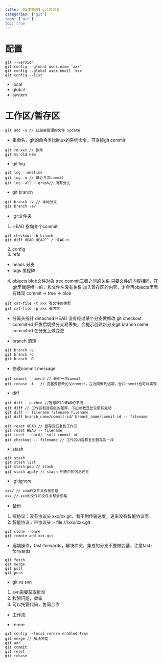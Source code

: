 ```yaml
---
title: 【版本管理】gitの世界
categories: ['git']
tags: ['git']
toc: true
---
```


# 配置
```
git --version
git config --global user.name 'xxx'
git config --global user.email 'xxx'
git config --list
```
- local
- global
- system

# 工作区/暂存区
```
git add -u // 已经被管理的文件 update
```
- 重命名，git的命令类比linux的系统命令，可直接git commit 
```
git rm xxx // 删除
git mv old new
```

- git log
```
git log --oneline
git log -n // 最近几次commit
git log -all --graph// 所有分支
```

- git branch
```
git branch -v // 本地分支
git branch -av
```
- .git文件夹

1. HEAD 指向某个commit
```
git checkout -b branch 
git diff HEAD HEAD^^ / HEAD~n
```
2. config
3. refs
- heads 分支
- tags 里程碑
4. objects
blob文件对象 tree commit三者之间的关系
只要文件的内容相同，在git里就是唯一的，和文件名没有关系
加入暂存区的内容，才会再objects里面有体现
commit -> tree -> blob
```
git cat-file -t xxx 看文件的类型
git cat-file -p xxx 看内容
```

- 分离头指针 detached HEAD 没有经过某个分支做修改
git checkout commit-id 开发后切换分支易丢失，会提示创建新分支git branch name commit-id
在分支上做变更

- branch 清理

```
git branch -v
git branch -d
git branch -D
```
- 修改commit message
```
git commit --amend // 最近一次commit
git rebase -i   // 变基要修改的父commit，在为同步到远端，合并commit也可以实现
```

- diff
```
git diff --cached //暂存区和HEAD的不同
git diff // 工作区和暂存区的差异，不加参数是比较所有变动
git diff -- filename filename filename 
git diff branch_name/commit-id/ branch_name/commit-id -- filename
```

```
git reset HEAD // 暂存区恢复到工作区
git reset HEAD -- filename
git reset --hard/--soft commit-id
git checkout -- filename // 工作区内容恢复到暂存区一样
```

- stash
```
git stash
git stash list
git stash pop // stash 
git stash apply // stash 列表内的信息还在
```

- .gitignore

```
xxx/ // xxx的文件夹会被忽略
xxx // xxx的文件和文件夹都会忽略
```

- 备份
1. 哑协议：没有协议头 xxx/xx.git，看不到传输速度，速率没有智能协议高
2. 智能协议：带协议头 > file:///xxx/xxx.git
```
git clone --bare
git remote add xxx.git
```

- 远端操作，fast-forwards，解决冲突，集成的分支不要做变基，注意fast-forwards
```
git fetch
git merge
git pull
git push 
```

- git vs svn
1. svn需要获取批准
2. 权限问题，效率
3. 可以托管代码，协同合作

- 工作流

- rerere
```
git config --local rerere.enabled true
git merge // 解决冲突
git add
git commit
git reset
git rebase
```